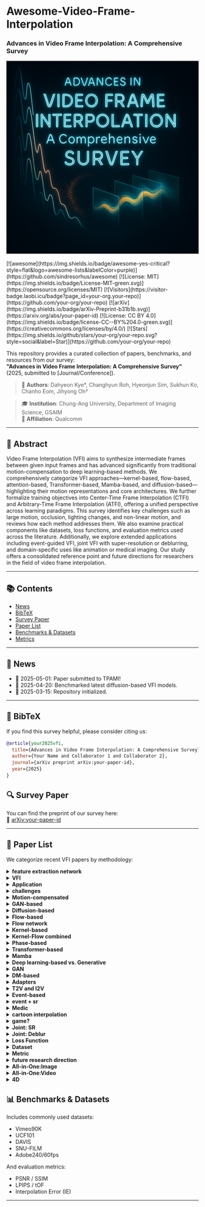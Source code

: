 # Awesome-Video-Frame-Interpolation
### Advances in Video Frame Interpolation: A Comprehensive Survey

<p align="center">
  <img src="https://github.com/CMLab-Korea/Awesome-Video-Frame-Interpolation/blob/main/media/image%20(19).png?raw=true" alt="image" style="width:1000px;">
</p>
[![awesome](https://img.shields.io/badge/awesome-yes-critical?style=flat&logo=awesome-lists&labelColor=purple)](https://github.com/sindresorhus/awesome)
[![License: MIT](https://img.shields.io/badge/License-MIT-green.svg)](https://opensource.org/licenses/MIT)
[![Visitors](https://visitor-badge.laobi.icu/badge?page_id=your-org.your-repo)](https://github.com/your-org/your-repo)
[![arXiv](https://img.shields.io/badge/arXiv-Preprint-b31b1b.svg)](https://arxiv.org/abs/your-paper-id)
[![License: CC BY 4.0](https://img.shields.io/badge/license-CC--BY%204.0-green.svg)](https://creativecommons.org/licenses/by/4.0/)
[![Stars](https://img.shields.io/github/stars/your-org/your-repo.svg?style=social&label=Star)](https://github.com/your-org/your-repo)


This repository provides a curated collection of papers, benchmarks, and resources from our survey:  
**"Advances in Video Frame Interpolation: A Comprehensive Survey"** (2025, submitted to [Journal/Conference]).

> 📝 **Authors**: Dahyeon Kye\*, Changhyun Roh, Hyeonjun Sim, Sukhun Ko, Chanho Eom, Jihyong Oh†

> 🎓 **Institution**: Chung-Ang University, Department of Imaging Science, GSAIM  
> 🏢 **Affiliation**: Qualcomm 

---

## 📘 Abstract

Video Frame Interpolation (VFI) aims to synthesize intermediate frames between given input frames and has advanced significantly from traditional motion-compensation to deep learning-based methods.
We comprehensively categorize VFI approaches—kernel-based, flow-based, attention-based, Transformer-based, Mamba-based, and diffusion-based—highlighting their motion representations and core architectures.
We further formalize training objectives into Center-Time Frame Interpolation (CTFI) and Arbitrary-Time Frame Interpolation (ATFI), offering a unified perspective across learning paradigms.
This survey identifies key challenges such as large motion, occlusion, lighting changes, and non-linear motion, and reviews how each method addresses them.
We also examine practical components like datasets, loss functions, and evaluation metrics used across the literature.
Additionally, we explore extended applications including event-guided VFI, joint VFI with super-resolution or deblurring, and domain-specific uses like animation or medical imaging.
Our study offers a consolidated reference point and future directions for researchers in the field of video frame interpolation.


---

## 📚 Contents

- [News](#news)
- [BibTeX](#bibtex)
- [Survey Paper](#survey-paper)
- [Paper List](#paper-list)
- [Benchmarks & Datasets](#benchmarks--datasets)
- [Metrics](#metrics)


---

## 📣 News

- 📌 2025-05-01: Paper submitted to TPAMI!
- 🧪 2025-04-20: Benchmarked latest diffusion-based VFI models.
- 🚀 2025-03-15: Repository initialized.

---

## 🔖 BibTeX

If you find this survey helpful, please consider citing us:

```bibtex
@article{your2025vfi,
  title={Advances in Video Frame Interpolation: A Comprehensive Survey},
  author={Your Name and Collaborator 1 and Collaborator 2},
  journal={arXiv preprint arXiv:your-paper-id},
  year={2025}
}
```

## 🔍 Survey Paper

You can find the preprint of our survey here:  
📄 [arXiv:your-paper-id](https://arxiv.org/abs/your-paper-id)

---

## 📄 Paper List

We categorize recent VFI papers by methodology:
<details>
<summary><strong>feature extraction network</strong></summary>

<table>
<thead>
<tr>
<th align="left">Title</th>
<th align="center">Publication</th>
<th align="center">Date</th>
</tr>
</thead>
<tbody>
<tr><td align="left"><a href="#">Title</a></td><td align="center">Publication</td><td align="center">Date</td></tr>
<tr><td align="left"><a href="#">Very deep convolutional networks for large-scale image recognition</a></td><td align="center">arXiv preprint arXiv:1409.1556</td><td align="center">2014</td></tr>
<tr><td align="left"><a href="#">U-net: Convolutional networks for biomedical image segmentation</a></td><td align="center">Medical image computing and computer-assisted intervention--MICCAI 2015: 18th international conference, Munich, Germany, October 5-9, 2015, proceedings, part III 18</td><td align="center">2015</td></tr>
<tr><td align="left"><a href="#">3D U-Net: learning dense volumetric segmentation from sparse annotation</a></td><td align="center">Medical Image Computing and Computer-Assisted Intervention--MICCAI 2016: 19th International Conference, Athens, Greece, October 17-21, 2016, Proceedings, Part II 19</td><td align="center">2016</td></tr>
</tbody>
</table>

</details>

<details>
<summary><strong>VFI</strong></summary>

<table>
<thead>
<tr>
<th align="left">Title</th>
<th align="center">Publication</th>
<th align="center">Date</th>
</tr>
</thead>
<tbody>
<tr><td align="left"><a href="#">Title</a></td><td align="center">Publication</td><td align="center">Date</td></tr>
<tr><td align="left"><a href="#">Efficient feature extraction for high-resolution video frame interpolation</a></td><td align="center">arXiv preprint arXiv:2211.14005</td><td align="center">2022</td></tr>
</tbody>
</table>

</details>

<details>
<summary><strong>Application</strong></summary>

<table>
<thead>
<tr>
<th align="left">Title</th>
<th align="center">Publication</th>
<th align="center">Date</th>
</tr>
</thead>
<tbody>
<tr><td align="left"><a href="#">Title</a></td><td align="center">Publication</td><td align="center">Date</td></tr>
<tr><td align="left"><a href="#">Prediction error as a quality metric for motion and stereo</a></td><td align="center">Proceedings of the Seventh IEEE International Conference on Computer Vision</td><td align="center">1999</td></tr>
<tr><td align="left"><a href="#">View synthesis by appearance flow</a></td><td align="center">Computer Vision--ECCV 2016: 14th European Conference, Amsterdam, The Netherlands, October 11--14, 2016, Proceedings, Part IV 14</td><td align="center">2016</td></tr>
<tr><td align="left"><a href="#">Deepstereo: Learning to predict new views from the world's imagery</a></td><td align="center">Proceedings of the IEEE conference on computer vision and pattern recognition</td><td align="center">2016</td></tr>
<tr><td align="left"><a href="#">Video compression through image interpolation</a></td><td align="center">Proceedings of the European conference on computer vision (ECCV)</td><td align="center">2018</td></tr>
<tr><td align="left"><a href="#">Super slomo: High quality estimation of multiple intermediate frames for video interpolation</a></td><td align="center">Proceedings of the IEEE conference on computer vision and pattern recognition</td><td align="center">2018</td></tr>
<tr><td align="left"><a href="#">Video enhancement with task-oriented flow</a></td><td align="center">International Journal of Computer Vision</td><td align="center">2019</td></tr>
<tr><td align="left"><a href="#">Depth-aware video frame interpolation</a></td><td align="center">Proceedings of the IEEE/CVF conference on computer vision and pattern recognition</td><td align="center">2019</td></tr>
<tr><td align="left"><a href="#">Zooming slow-mo: Fast and accurate one-stage space-time video super-resolution</a></td><td align="center">Proceedings of the IEEE/CVF conference on computer vision and pattern recognition</td><td align="center">2020</td></tr>
<tr><td align="left"><a href="#">Neural scene flow fields for space-time view synthesis of dynamic scenes</a></td><td align="center">Proceedings of the IEEE/CVF Conference on Computer Vision and Pattern Recognition</td><td align="center">2021</td></tr>
<tr><td align="left"><a href="#">Make-a-video: Text-to-video generation without text-video data</a></td><td align="center">arXiv preprint arXiv:2209.14792</td><td align="center">2022</td></tr>
<tr><td align="left"><a href="#">Neighbor correspondence matching for flow-based video frame synthesis</a></td><td align="center">Proceedings of the 30th ACM International Conference on Multimedia</td><td align="center">2022</td></tr>
<tr><td align="left"><a href="#">Compressed video restoration using a generative adversarial network for subjective quality enhancement</a></td><td align="center">IEIE Transactions on Smart Processing \& Computing</td><td align="center">2020</td></tr>
<tr><td align="left"><a href="#">Real-time video prediction with fast video interpolation model and prediction training</a></td><td align="center">2024 IEEE International Conference on Image Processing (ICIP)</td><td align="center">2024</td></tr>
<tr><td align="left"><a href="#">Tango: Co-speech gesture video reenactment with hierarchical audio motion embedding and diffusion interpolation</a></td><td align="center">arXiv preprint arXiv:2410.04221</td><td align="center">2024</td></tr>
<tr><td align="left"><a href="#">Video Motion Graphs</a></td><td align="center">arXiv preprint arXiv:2503.20218</td><td align="center">2025</td></tr>
<tr><td align="left"><a href="#">KeyFace: Expressive Audio-Driven Facial Animation for Long Sequences via KeyFrame Interpolation</a></td><td align="center">arXiv preprint arXiv:2503.01715</td><td align="center">2025</td></tr>
<tr><td align="left"><a href="#">Dynamic Framerate SlowFast Network for Improving Autonomous Driving Performance</a></td><td align="center">IEIE Transactions on Smart Processing \& Computing</td><td align="center">2023</td></tr>
<tr><td align="left"><a href="#">Scale-adaptive feature aggregation for efficient space-time video super-resolution</a></td><td align="center">Proceedings of the IEEE/CVF Winter Conference on Applications of Computer Vision</td><td align="center">2024</td></tr>
<tr><td align="left"><a href="#">Subjective and objective quality assessment of high frame rate videos</a></td><td align="center">IEEE Access</td><td align="center">2021</td></tr>
<tr><td align="left"><a href="#">Perceptual quality assessment for video frame interpolation</a></td><td align="center">2023 IEEE International Conference on Visual Communications and Image Processing (VCIP)</td><td align="center">2023</td></tr>
<tr><td align="left"><a href="#">BVI-VFI: a video quality database for video frame interpolation</a></td><td align="center">IEEE Transactions on Image Processing</td><td align="center">2023</td></tr>
<tr><td align="left"><a href="#">Comparing H. 265/HEVC and VP9: Impact of high frame rates on the perceptual quality of compressed videos</a></td><td align="center">arXiv preprint arXiv:2006.02671</td><td align="center">2020</td></tr>
<tr><td align="left"><a href="#">Subjective and objective quality assessment of high frame rate videos</a></td><td align="center">IEEE Access</td><td align="center">2021</td></tr>
<tr><td align="left"><a href="#">A perceptual quality metric for video frame interpolation</a></td><td align="center">European Conference on Computer Vision</td><td align="center">2022</td></tr>
</tbody>
</table>

</details>

<details>
<summary><strong>challenges</strong></summary>

<table>
<thead>
<tr>
<th align="left">Title</th>
<th align="center">Publication</th>
<th align="center">Date</th>
</tr>
</thead>
<tbody>
<tr><td align="left"><a href="#">Title</a></td><td align="center">Publication</td><td align="center">Date</td></tr>
<tr><td align="left"><a href="#">Determining optical flow</a></td><td align="center">Artificial intelligence</td><td align="center">1981</td></tr>
</tbody>
</table>

</details>

<details>
<summary><strong>Motion-compensated</strong></summary>

<table>
<thead>
<tr>
<th align="left">Title</th>
<th align="center">Publication</th>
<th align="center">Date</th>
</tr>
</thead>
<tbody>
<tr><td align="left"><a href="#">Title</a></td><td align="center">Publication</td><td align="center">Date</td></tr>
<tr><td align="left"><a href="#">Fractional frame rate up-conversion using weighted median filters</a></td><td align="center">IEEE Transactions on Consumer Electronics</td><td align="center">1989</td></tr>
<tr><td align="left"><a href="#">Motion compensation based on spatial transformations</a></td><td align="center">IEEE Transactions on circuits and systems for video technology</td><td align="center">1994</td></tr>
<tr><td align="left"><a href="#">A method for motion adaptive frame rate up-conversion</a></td><td align="center">IEEE Transactions on circuits and Systems for Video Technology</td><td align="center">1996</td></tr>
<tr><td align="left"><a href="#">Adaptive motion-compensated interpolation for frame rate up-conversion</a></td><td align="center">IEEE Transactions on Consumer Electronics</td><td align="center">2002</td></tr>
<tr><td align="left"><a href="#">Motion compensated frame interpolation by new block-based motion estimation algorithm</a></td><td align="center">IEEE Transactions on Consumer Electronics</td><td align="center">2004</td></tr>
<tr><td align="left"><a href="#">Motion-compensated frame interpolation using bilateral motion estimation and adaptive overlapped block motion compensation</a></td><td align="center">IEEE Transactions on Circuits and Systems for Video Technology</td><td align="center">2007</td></tr>
<tr><td align="left"><a href="#">Motion compensated frame rate up-conversion using extended bilateral motion estimation</a></td><td align="center">IEEE Transactions on Consumer Electronics</td><td align="center">2008</td></tr>
<tr><td align="left"><a href="#">A multistage motion vector processing method for motion-compensated frame interpolation</a></td><td align="center">IEEE transactions on image processing</td><td align="center">2008</td></tr>
<tr><td align="left"><a href="#">Motion-compensated frame rate up-conversion—Part I: Fast multi-frame motion estimation</a></td><td align="center">IEEE Transactions on Broadcasting</td><td align="center">2010</td></tr>
<tr><td align="left"><a href="#">Motion-compensated frame rate up-conversion—Part II: New algorithms for frame interpolation</a></td><td align="center">IEEE Transactions on Broadcasting</td><td align="center">2010</td></tr>
<tr><td align="left"><a href="#">Frame rate up conversion based on variational image fusion</a></td><td align="center">IEEE Transactions on Image Processing</td><td align="center">2013</td></tr>
</tbody>
</table>

</details>

<details>
<summary><strong>GAN-based</strong></summary>

<table>
<thead>
<tr>
<th align="left">Title</th>
<th align="center">Publication</th>
<th align="center">Date</th>
</tr>
</thead>
<tbody>
<tr><td align="left"><a href="#">Title</a></td><td align="center">Publication</td><td align="center">Date</td></tr>
<tr><td align="left"><a href="#">Frame interpolation with multi-scale deep loss functions and generative adversarial networks</a></td><td align="center">arXiv preprint arXiv:1711.06045</td><td align="center">2017</td></tr>
<tr><td align="left"><a href="#">Frame interpolation using generative adversarial networks</a></td><td align="center"></td><td align="center">2017</td></tr>
<tr><td align="left"><a href="#">Multi-scale attention generative adversarial networks for video frame interpolation</a></td><td align="center">IEEE Access</td><td align="center">2020</td></tr>
<tr><td align="left"><a href="#">Efficient video frame interpolation using generative adversarial networks</a></td><td align="center">Applied Sciences</td><td align="center">2020</td></tr>
<tr><td align="left"><a href="#">Frame-GAN: Increasing the frame rate of gait videos with generative adversarial networks</a></td><td align="center">Neurocomputing</td><td align="center">2020</td></tr>
<tr><td align="left"><a href="#">Video frame interpolation via down--up scale generative adversarial networks</a></td><td align="center">Computer Vision and Image Understanding</td><td align="center">2022</td></tr>
<tr><td align="left"><a href="#">Generating realistic videos from keyframes with concatenated GANs</a></td><td align="center">IEEE Transactions on Circuits and Systems for Video Technology</td><td align="center">2018</td></tr>
<tr><td align="left"><a href="#">St-mfnet: A spatio-temporal multi-flow network for frame interpolation</a></td><td align="center">Proceedings of the IEEE/CVF Conference on Computer Vision and Pattern Recognition</td><td align="center">2022</td></tr>
<tr><td align="left"><a href="#">Improved training of wasserstein gans</a></td><td align="center">Advances in neural information processing systems</td><td align="center">2017</td></tr>
<tr><td align="left"><a href="#">Began: Boundary equilibrium generative adversarial networks</a></td><td align="center">arXiv preprint arXiv:1703.10717</td><td align="center">2017</td></tr>
<tr><td align="left"><a href="#">Wasserstein generative adversarial networks</a></td><td align="center">International conference on machine learning</td><td align="center">2017</td></tr>
<tr><td align="left"><a href="#">Autoencoding beyond pixels using a learned similarity metric</a></td><td align="center">International conference on machine learning</td><td align="center">2016</td></tr>
<tr><td align="left"><a href="#">Generative adversarial networks for video-to-video domain adaptation</a></td><td align="center">Proceedings of the AAAI Conference on Artificial Intelligence</td><td align="center">2020</td></tr>
</tbody>
</table>

</details>

<details>
<summary><strong>Diffusion-based</strong></summary>

<table>
<thead>
<tr>
<th align="left">Title</th>
<th align="center">Publication</th>
<th align="center">Date</th>
</tr>
</thead>
<tbody>
<tr><td align="left"><a href="#">Title</a></td><td align="center">Publication</td><td align="center">Date</td></tr>
<tr><td align="left"><a href="#">Novel view synthesis with diffusion models</a></td><td align="center">arXiv preprint arXiv:2210.04628</td><td align="center">2022</td></tr>
<tr><td align="left"><a href="#">Mcvd-masked conditional video diffusion for prediction, generation, and interpolation</a></td><td align="center">Advances in neural information processing systems</td><td align="center">2022</td></tr>
<tr><td align="left"><a href="#">Ldmvfi: Video frame interpolation with latent diffusion models</a></td><td align="center">Proceedings of the AAAI Conference on Artificial Intelligence</td><td align="center">2024</td></tr>
<tr><td align="left"><a href="#">Video interpolation with diffusion models</a></td><td align="center">Proceedings of the IEEE/CVF Conference on Computer Vision and Pattern Recognition</td><td align="center">2024</td></tr>
<tr><td align="left"><a href="#">Motion-aware latent diffusion models for video frame interpolation</a></td><td align="center">Proceedings of the 32nd ACM International Conference on Multimedia</td><td align="center">2024</td></tr>
<tr><td align="left"><a href="#">Dreammover: Leveraging the prior of diffusion models for image interpolation with large motion</a></td><td align="center">European Conference on Computer Vision</td><td align="center">2024</td></tr>
<tr><td align="left"><a href="#">Generative inbetweening: Adapting image-to-video models for keyframe interpolation</a></td><td align="center">arXiv preprint arXiv:2408.15239</td><td align="center">2024</td></tr>
<tr><td align="left"><a href="#">Explorative inbetweening of time and space</a></td><td align="center">European Conference on Computer Vision</td><td align="center">2024</td></tr>
<tr><td align="left"><a href="#">Frame Interpolation with Consecutive Brownian Bridge Diffusion</a></td><td align="center">Proceedings of the 32nd ACM International Conference on Multimedia</td><td align="center">2024</td></tr>
<tr><td align="left"><a href="#">Generative Inbetweening through Frame-wise Conditions-Driven Video Generation</a></td><td align="center">arXiv preprint arXiv:2412.11755</td><td align="center">2024</td></tr>
<tr><td align="left"><a href="#">ViBiDSampler: Enhancing Video Interpolation Using Bidirectional Diffusion Sampler</a></td><td align="center">arXiv preprint arXiv:2410.05651</td><td align="center">2024</td></tr>
<tr><td align="left"><a href="#">Motion-Aware Generative Frame Interpolation</a></td><td align="center">arXiv preprint arXiv:2501.03699</td><td align="center">2025</td></tr>
<tr><td align="left"><a href="#">EDEN: Enhanced Diffusion for High-quality Large-motion Video Frame Interpolation</a></td><td align="center">arXiv preprint arXiv:2503.15831</td><td align="center">2025</td></tr>
<tr><td align="left"><a href="#">Hierarchical Flow Diffusion for Efficient Frame Interpolation</a></td><td align="center">arXiv preprint arXiv:2504.00380</td><td align="center">2025</td></tr>
</tbody>
</table>

</details>

<details>
<summary><strong>Flow-based</strong></summary>

<table>
<thead>
<tr>
<th align="left">Title</th>
<th align="center">Publication</th>
<th align="center">Date</th>
</tr>
</thead>
<tbody>
<tr><td align="left"><a href="#">Title</a></td><td align="center">Publication</td><td align="center">Date</td></tr>
<tr><td align="left"><a href="#">Digital image warping</a></td><td align="center"></td><td align="center">1990</td></tr>
<tr><td align="left"><a href="#">Spatial transformer networks</a></td><td align="center">Advances in neural information processing systems</td><td align="center">2015</td></tr>
<tr><td align="left"><a href="#">Video frame synthesis using deep voxel flow</a></td><td align="center">Proceedings of the IEEE international conference on computer vision</td><td align="center">2017</td></tr>
<tr><td align="left"><a href="#">Deep video frame interpolation using cyclic frame generation</a></td><td align="center">Proceedings of the AAAI Conference on Artificial Intelligence</td><td align="center">2019</td></tr>
<tr><td align="left"><a href="#">Zoom-in-to-check: Boosting video interpolation via instance-level discrimination</a></td><td align="center">Proceedings of the IEEE/CVF Conference on Computer Vision and Pattern Recognition</td><td align="center">2019</td></tr>
<tr><td align="left"><a href="#">Unsupervised video interpolation using cycle consistency</a></td><td align="center">Proceedings of the IEEE/CVF international conference on computer Vision</td><td align="center">2019</td></tr>
<tr><td align="left"><a href="#">Quadratic video interpolation</a></td><td align="center">Advances in Neural Information Processing Systems</td><td align="center">2019</td></tr>
<tr><td align="left"><a href="#">All at once: Temporally adaptive multi-frame interpolation with advanced motion modeling</a></td><td align="center">Computer Vision--ECCV 2020: 16th European Conference, Glasgow, UK, August 23--28, 2020, Proceedings, Part XXVII 16</td><td align="center">2020</td></tr>
<tr><td align="left"><a href="#">Softmax splatting for video frame interpolation</a></td><td align="center">Proceedings of the IEEE/CVF conference on computer vision and pattern recognition</td><td align="center">2020</td></tr>
<tr><td align="left"><a href="#">Enhanced quadratic video interpolation</a></td><td align="center">Computer Vision--ECCV 2020 Workshops: Glasgow, UK, August 23--28, 2020, Proceedings, Part IV 16</td><td align="center">2020</td></tr>
<tr><td align="left"><a href="#">A flexible recurrent residual pyramid network for video frame interpolation</a></td><td align="center">European conference on computer vision</td><td align="center">2020</td></tr>
<tr><td align="left"><a href="#">Xvfi: extreme video frame interpolation</a></td><td align="center">Proceedings of the IEEE/CVF international conference on computer vision</td><td align="center">2021</td></tr>
<tr><td align="left"><a href="#">Many-to-many splatting for efficient video frame interpolation</a></td><td align="center">Proceedings of the IEEE/CVF Conference on Computer Vision and Pattern Recognition</td><td align="center">2022</td></tr>
<tr><td align="left"><a href="#">Ifrnet: Intermediate feature refine network for efficient frame interpolation</a></td><td align="center">Proceedings of the IEEE/CVF Conference on Computer Vision and Pattern Recognition</td><td align="center">2022</td></tr>
<tr><td align="left"><a href="#">Asymmetric bilateral motion estimation for video frame interpolation</a></td><td align="center">Proceedings of the IEEE/CVF international conference on computer vision</td><td align="center">2021</td></tr>
<tr><td align="left"><a href="#">Real-time intermediate flow estimation for video frame interpolation</a></td><td align="center">European Conference on Computer Vision</td><td align="center">2022</td></tr>
<tr><td align="left"><a href="#">Learning cross-video neural representations for high-quality frame interpolation</a></td><td align="center">European Conference on Computer Vision</td><td align="center">2022</td></tr>
<tr><td align="left"><a href="#">Film: Frame interpolation for large motion</a></td><td align="center">European Conference on Computer Vision</td><td align="center">2022</td></tr>
<tr><td align="left"><a href="#">Splatting-based synthesis for video frame interpolation</a></td><td align="center">Proceedings of the IEEE/CVF winter conference on applications of computer vision</td><td align="center">2023</td></tr>
<tr><td align="left"><a href="#">Enhanced bi-directional motion estimation for video frame interpolation</a></td><td align="center">Proceedings of the IEEE/CVF Winter Conference on Applications of Computer Vision</td><td align="center">2023</td></tr>
<tr><td align="left"><a href="#">Biformer: Learning bilateral motion estimation via bilateral transformer for 4k video frame interpolation</a></td><td align="center">Proceedings of the IEEE/CVF Conference on Computer Vision and Pattern Recognition</td><td align="center">2023</td></tr>
<tr><td align="left"><a href="#">A unified pyramid recurrent network for video frame interpolation</a></td><td align="center">Proceedings of the IEEE/CVF Conference on Computer Vision and Pattern Recognition</td><td align="center">2023</td></tr>
<tr><td align="left"><a href="#">Amt: All-pairs multi-field transforms for efficient frame interpolation</a></td><td align="center">Proceedings of the IEEE/CVF Conference on Computer Vision and Pattern Recognition</td><td align="center">2023</td></tr>
<tr><td align="left"><a href="#">Extracting motion and appearance via inter-frame attention for efficient video frame interpolation</a></td><td align="center">Proceedings of the IEEE/CVF Conference on Computer Vision and Pattern Recognition</td><td align="center">2023</td></tr>
<tr><td align="left"><a href="#">IQ-VFI: implicit quadratic motion estimation for video frame interpolation</a></td><td align="center">Proceedings of the IEEE/CVF Conference on Computer Vision and Pattern Recognition</td><td align="center">2024</td></tr>
<tr><td align="left"><a href="#">Ocai: Improving optical flow estimation by occlusion and consistency aware interpolation</a></td><td align="center">Proceedings of the IEEE/CVF Conference on Computer Vision and Pattern Recognition</td><td align="center">2024</td></tr>
<tr><td align="left"><a href="#">Generalizable implicit motion modeling for video frame interpolation</a></td><td align="center">Advances in Neural Information Processing Systems</td><td align="center">2024</td></tr>
<tr><td align="left"><a href="#">Perception-oriented video frame interpolation via asymmetric blending</a></td><td align="center">Proceedings of the IEEE/CVF Conference on Computer Vision and Pattern Recognition</td><td align="center">2024</td></tr>
<tr><td align="left"><a href="#">Clearer frames, anytime: Resolving velocity ambiguity in video frame interpolation</a></td><td align="center">European Conference on Computer Vision</td><td align="center">2024</td></tr>
<tr><td align="left"><a href="#">BiM-VFI: directional Motion Field-Guided Frame Interpolation for Video with Non-uniform Motions</a></td><td align="center">arXiv preprint arXiv:2412.11365</td><td align="center">2024</td></tr>
<tr><td align="left"><a href="#">Unified Arbitrary-Time Video Frame Interpolation and Prediction</a></td><td align="center">ICASSP 2025-2025 IEEE International Conference on Acoustics, Speech and Signal Processing (ICASSP)</td><td align="center">2025</td></tr>
</tbody>
</table>

</details>

<details>
<summary><strong>Flow network</strong></summary>

<table>
<thead>
<tr>
<th align="left">Title</th>
<th align="center">Publication</th>
<th align="center">Date</th>
</tr>
</thead>
<tbody>
<tr><td align="left"><a href="#">Title</a></td><td align="center">Publication</td><td align="center">Date</td></tr>
<tr><td align="left"><a href="#">Symmetric stereo matching for occlusion handling</a></td><td align="center">2005 IEEE Computer Society Conference on Computer Vision and Pattern Recognition (CVPR'05)</td><td align="center">2005</td></tr>
<tr><td align="left"><a href="#">Learning to estimate hidden motions with global motion aggregation</a></td><td align="center">Proceedings of the IEEE/CVF international conference on computer vision</td><td align="center">2021</td></tr>
<tr><td align="left"><a href="#">DeepFlow: Large displacement optical flow with deep matching</a></td><td align="center">Proceedings of the IEEE international conference on computer vision</td><td align="center">2013</td></tr>
<tr><td align="left"><a href="#">Flownet: Learning optical flow with convolutional networks</a></td><td align="center">Proceedings of the IEEE international conference on computer vision</td><td align="center">2015</td></tr>
<tr><td align="left"><a href="#">Flownet 2.0: Evolution of optical flow estimation with deep networks</a></td><td align="center">Proceedings of the IEEE conference on computer vision and pattern recognition</td><td align="center">2017</td></tr>
<tr><td align="left"><a href="#">Optical flow estimation using a spatial pyramid network</a></td><td align="center">Proceedings of the IEEE conference on computer vision and pattern recognition</td><td align="center">2017</td></tr>
<tr><td align="left"><a href="#">Occlusion aware unsupervised learning of optical flow</a></td><td align="center">Proceedings of the IEEE conference on computer vision and pattern recognition</td><td align="center">2018</td></tr>
<tr><td align="left"><a href="#">Pwc-net: Cnns for optical flow using pyramid, warping, and cost volume</a></td><td align="center">Proceedings of the IEEE conference on computer vision and pattern recognition</td><td align="center">2018</td></tr>
<tr><td align="left"><a href="#">Liteflownet: A lightweight convolutional neural network for optical flow estimation</a></td><td align="center">Proceedings of the IEEE conference on computer vision and pattern recognition</td><td align="center">2018</td></tr>
<tr><td align="left"><a href="#">Refined TV-L 1 optical flow estimation using joint filtering</a></td><td align="center">IEEE Transactions on Multimedia</td><td align="center">2019</td></tr>
<tr><td align="left"><a href="#">Raft: Recurrent all-pairs field transforms for optical flow</a></td><td align="center">Computer Vision--ECCV 2020: 16th European Conference, Glasgow, UK, August 23--28, 2020, Proceedings, Part II 16</td><td align="center">2020</td></tr>
<tr><td align="left"><a href="#">Flowformer: A transformer architecture for optical flow</a></td><td align="center">European conference on computer vision</td><td align="center">2022</td></tr>
<tr><td align="left"><a href="#">Gmflow: Learning optical flow via global matching</a></td><td align="center">Proceedings of the IEEE/CVF conference on computer vision and pattern recognition</td><td align="center">2022</td></tr>
</tbody>
</table>

</details>

<details>
<summary><strong>Kernel-based</strong></summary>

<table>
<thead>
<tr>
<th align="left">Title</th>
<th align="center">Publication</th>
<th align="center">Date</th>
</tr>
</thead>
<tbody>
<tr><td align="left"><a href="#">Title</a></td><td align="center">Publication</td><td align="center">Date</td></tr>
<tr><td align="left"><a href="#">ImageNet classification with deep convolutional neural networks</a></td><td align="center">Communications of the ACM</td><td align="center">2017</td></tr>
<tr><td align="left"><a href="#">Deformable convolutional networks</a></td><td align="center">Proceedings of the IEEE international conference on computer vision</td><td align="center">2017</td></tr>
<tr><td align="left"><a href="#">Deformable convnets v2: More deformable, better results</a></td><td align="center">Proceedings of the IEEE/CVF conference on computer vision and pattern recognition</td><td align="center">2019</td></tr>
<tr><td align="left"><a href="#">Learning image matching by simply watching video</a></td><td align="center">Computer Vision--ECCV 2016: 14th European Conference, Amsterdam, The Netherlands, October 11-14, 2016, Proceedings, Part VI 14</td><td align="center">2016</td></tr>
<tr><td align="left"><a href="#">Video frame interpolation via adaptive convolution</a></td><td align="center">Proceedings of the IEEE conference on computer vision and pattern recognition</td><td align="center">2017</td></tr>
<tr><td align="left"><a href="#">Video frame interpolation via adaptive separable convolution</a></td><td align="center">Proceedings of the IEEE international conference on computer vision</td><td align="center">2017</td></tr>
<tr><td align="left"><a href="#">Im-net for high resolution video frame interpolation</a></td><td align="center">Proceedings of the IEEE/CVF conference on computer vision and pattern Recognition</td><td align="center">2019</td></tr>
<tr><td align="left"><a href="#">Video frame interpolation via generalized deformable convolution</a></td><td align="center">IEEE transactions on multimedia</td><td align="center">2021</td></tr>
<tr><td align="left"><a href="#">Channel attention is all you need for video frame interpolation</a></td><td align="center">Proceedings of the AAAI conference on artificial intelligence</td><td align="center">2020</td></tr>
<tr><td align="left"><a href="#">Video frame interpolation via deformable separable convolution</a></td><td align="center">Proceedings of the AAAI Conference on Artificial Intelligence</td><td align="center">2020</td></tr>
<tr><td align="left"><a href="#">Video frame interpolation via generalized deformable convolution</a></td><td align="center">IEEE transactions on multimedia</td><td align="center">2021</td></tr>
<tr><td align="left"><a href="#">Multiple video frame interpolation via enhanced deformable separable convolution</a></td><td align="center">IEEE Transactions on Pattern Analysis and Machine Intelligence</td><td align="center">2021</td></tr>
<tr><td align="left"><a href="#">Cdfi: Compression-driven network design for frame interpolation</a></td><td align="center">Proceedings of the IEEE/CVF conference on computer vision and pattern recognition</td><td align="center">2021</td></tr>
<tr><td align="left"><a href="#">PDWN: Pyramid deformable warping network for video interpolation</a></td><td align="center">IEEE Open Journal of Signal Processing</td><td align="center">2021</td></tr>
<tr><td align="left"><a href="#">Enhancing deformable convolution based video frame interpolation with coarse-to-fine 3D CNN</a></td><td align="center">2022 IEEE International Conference on Image Processing (ICIP)</td><td align="center">2022</td></tr>
<tr><td align="left"><a href="#">Video frame interpolation via local lightweight bidirectional encoding with channel attention cascade</a></td><td align="center">ICASSP 2022-2022 IEEE International Conference on Acoustics, Speech and Signal Processing (ICASSP)</td><td align="center">2022</td></tr>
<tr><td align="left"><a href="#">Flavr: Flow-agnostic video representations for fast frame interpolation</a></td><td align="center">Proceedings of the IEEE/CVF winter conference on applications of computer vision</td><td align="center">2023</td></tr>
<tr><td align="left"><a href="#">Exploring motion ambiguity and alignment for high-quality video frame interpolation</a></td><td align="center">Proceedings of the IEEE/CVF Conference on Computer Vision and Pattern Recognition</td><td align="center">2023</td></tr>
</tbody>
</table>

</details>

<details>
<summary><strong>Kernel-Flow combined</strong></summary>

<table>
<thead>
<tr>
<th align="left">Title</th>
<th align="center">Publication</th>
<th align="center">Date</th>
</tr>
</thead>
<tbody>
<tr><td align="left"><a href="#">Title</a></td><td align="center">Publication</td><td align="center">Date</td></tr>
<tr><td align="left"><a href="#">Context-aware synthesis for video frame interpolation</a></td><td align="center">Proceedings of the IEEE conference on computer vision and pattern recognition</td><td align="center">2018</td></tr>
<tr><td align="left"><a href="#">Memc-net: Motion estimation and motion compensation driven neural network for video interpolation and enhancement</a></td><td align="center">IEEE transactions on pattern analysis and machine intelligence</td><td align="center">2019</td></tr>
<tr><td align="left"><a href="#">Bmbc: Bilateral motion estimation with bilateral cost volume for video interpolation</a></td><td align="center">Computer Vision--ECCV 2020: 16th European Conference, Glasgow, UK, August 23--28, 2020, Proceedings, Part XIV 16</td><td align="center">2020</td></tr>
<tr><td align="left"><a href="#">Adacof: Adaptive collaboration of flows for video frame interpolation</a></td><td align="center">Proceedings of the IEEE/CVF conference on computer vision and pattern recognition</td><td align="center">2020</td></tr>
<tr><td align="left"><a href="#">Featureflow: Robust video interpolation via structure-to-texture generation</a></td><td align="center">Proceedings of the IEEE/CVF Conference on Computer Vision and Pattern Recognition</td><td align="center">2020</td></tr>
<tr><td align="left"><a href="#">Revisiting adaptive convolutions for video frame interpolation</a></td><td align="center">Proceedings of the IEEE/CVF winter conference on applications of computer vision</td><td align="center">2021</td></tr>
<tr><td align="left"><a href="#">LADDER: An Efficient Framework for Video Frame Interpolation</a></td><td align="center">arXiv preprint arXiv:2404.11108</td><td align="center">2024</td></tr>
</tbody>
</table>

</details>

<details>
<summary><strong>Phase-based</strong></summary>

<table>
<thead>
<tr>
<th align="left">Title</th>
<th align="center">Publication</th>
<th align="center">Date</th>
</tr>
</thead>
<tbody>
<tr><td align="left"><a href="#">Title</a></td><td align="center">Publication</td><td align="center">Date</td></tr>
<tr><td align="left"><a href="#">Shiftable multiscale transforms</a></td><td align="center">IEEE transactions on Information Theory</td><td align="center">1992</td></tr>
<tr><td align="left"><a href="#">The steerable pyramid: A flexible architecture for multi-scale derivative computation</a></td><td align="center">Proceedings., international conference on image processing</td><td align="center">1995</td></tr>
<tr><td align="left"><a href="#">A parametric texture model based on joint statistics of complex wavelet coefficients</a></td><td align="center">International journal of computer vision</td><td align="center">2000</td></tr>
<tr><td align="left"><a href="#">Phase-based frame interpolation for video</a></td><td align="center">Proceedings of the IEEE conference on computer vision and pattern recognition</td><td align="center">2015</td></tr>
<tr><td align="left"><a href="#">Phasenet for video frame interpolation</a></td><td align="center">Proceedings of the IEEE Conference on Computer Vision and Pattern Recognition</td><td align="center">2018</td></tr>
<tr><td align="left"><a href="#">Phase-based video motion processing</a></td><td align="center">ACM Transactions on Graphics (ToG)</td><td align="center">2013</td></tr>
<tr><td align="left"><a href="#">Joint view expansion and filtering for automultiscopic 3D displays</a></td><td align="center">ACM Transactions on Graphics (TOG)</td><td align="center">2013</td></tr>
</tbody>
</table>

</details>

<details>
<summary><strong>Transformer-based</strong></summary>

<table>
<thead>
<tr>
<th align="left">Title</th>
<th align="center">Publication</th>
<th align="center">Date</th>
</tr>
</thead>
<tbody>
<tr><td align="left"><a href="#">Title</a></td><td align="center">Publication</td><td align="center">Date</td></tr>
<tr><td align="left"><a href="#">Learning phrase representations using RNN encoder-decoder for statistical machine translation</a></td><td align="center">arXiv preprint arXiv:1406.1078</td><td align="center">2014</td></tr>
<tr><td align="left"><a href="#">Attention is all you need</a></td><td align="center">Advances in neural information processing systems</td><td align="center">2017</td></tr>
<tr><td align="left"><a href="#">Swin transformer: Hierarchical vision transformer using shifted windows</a></td><td align="center">Proceedings of the IEEE/CVF international conference on computer vision</td><td align="center">2021</td></tr>
<tr><td align="left"><a href="#">Video frame interpolation with transformer</a></td><td align="center">Proceedings of the IEEE/CVF Conference on Computer Vision and Pattern Recognition</td><td align="center">2022</td></tr>
<tr><td align="left"><a href="#">Video frame interpolation transformer</a></td><td align="center">Proceedings of the IEEE/CVF Conference on Computer Vision and Pattern Recognition</td><td align="center">2022</td></tr>
<tr><td align="left"><a href="#">L2BEC2: Local lightweight bidirectional encoding and channel attention cascade for video frame interpolation</a></td><td align="center">ACM Transactions on Multimedia Computing, Communications and Applications</td><td align="center">2023</td></tr>
<tr><td align="left"><a href="#">TTVFI: Learning trajectory-aware transformer for video frame interpolation</a></td><td align="center">IEEE Transactions on Image Processing</td><td align="center">2023</td></tr>
<tr><td align="left"><a href="#">Sparse global matching for video frame interpolation with large motion</a></td><td align="center">Proceedings of the IEEE/CVF Conference on Computer Vision and Pattern Recognition</td><td align="center">2024</td></tr>
<tr><td align="left"><a href="#">Restormer: Efficient transformer for high-resolution image restoration</a></td><td align="center">Proceedings of the IEEE/CVF conference on computer vision and pattern recognition</td><td align="center">2022</td></tr>
</tbody>
</table>

</details>

<details>
<summary><strong>Mamba</strong></summary>

<table>
<thead>
<tr>
<th align="left">Title</th>
<th align="center">Publication</th>
<th align="center">Date</th>
</tr>
</thead>
<tbody>
<tr><td align="left"><a href="#">Title</a></td><td align="center">Publication</td><td align="center">Date</td></tr>
<tr><td align="left"><a href="#">Unitary evolution recurrent neural networks</a></td><td align="center">International conference on machine learning</td><td align="center">2016</td></tr>
<tr><td align="left"><a href="#">Efficiently modeling long sequences with structured state spaces</a></td><td align="center">arXiv preprint arXiv:2111.00396</td><td align="center">2021</td></tr>
<tr><td align="left"><a href="#">Mamba: Linear-time sequence modeling with selective state spaces</a></td><td align="center">arXiv preprint arXiv:2312.00752</td><td align="center">2023</td></tr>
<tr><td align="left"><a href="#">Vfimamba: Video frame interpolation with state space models</a></td><td align="center">Advances in Neural Information Processing Systems</td><td align="center">2024</td></tr>
<tr><td align="left"><a href="#">Mambair: A simple baseline for image restoration with state-space model</a></td><td align="center">European conference on computer vision</td><td align="center">2024</td></tr>
<tr><td align="left"><a href="#">MambaIRv2: Attentive State Space Restoration</a></td><td align="center">arXiv preprint arXiv:2411.15269</td><td align="center">2024</td></tr>
<tr><td align="left"><a href="#">IRSRMamba: Infrared Image Super-Resolution via Mamba-based Wavelet Transform Feature Modulation Model</a></td><td align="center">arXiv preprint arXiv:2405.09873</td><td align="center">2024</td></tr>
<tr><td align="left"><a href="#">Learning enriched features via selective state spaces model for efficient image deblurring</a></td><td align="center">Proceedings of the 32nd ACM International Conference on Multimedia</td><td align="center">2024</td></tr>
<tr><td align="left"><a href="#">Efficient visual state space model for image deblurring</a></td><td align="center">arXiv preprint arXiv:2405.14343</td><td align="center">2024</td></tr>
<tr><td align="left"><a href="#">MaIR: A Locality-and Continuity-Preserving Mamba for Image Restoration</a></td><td align="center">arXiv preprint arXiv:2412.20066</td><td align="center">2024</td></tr>
<tr><td align="left"><a href="#">QMambaBSR: Burst Image Super-Resolution with Query State Space Model</a></td><td align="center">arXiv preprint arXiv:2408.08665</td><td align="center">2024</td></tr>
<tr><td align="left"><a href="#">MambaFlow: A Mamba-Centric Architecture for End-to-End Optical Flow Estimation</a></td><td align="center">arXiv preprint arXiv:2503.07046</td><td align="center">2025</td></tr>
<tr><td align="left"><a href="#">First-order State Space Model for Lightweight Image Super-resolution</a></td><td align="center">ICASSP 2025-2025 IEEE International Conference on Acoustics, Speech and Signal Processing (ICASSP)</td><td align="center">2025</td></tr>
</tbody>
</table>

</details>

<details>
<summary><strong>Deep learning-based vs. Generative</strong></summary>

<table>
<thead>
<tr>
<th align="left">Title</th>
<th align="center">Publication</th>
<th align="center">Date</th>
</tr>
</thead>
<tbody>
<tr><td align="left"><a href="#">Title</a></td><td align="center">Publication</td><td align="center">Date</td></tr>
<tr><td align="left"><a href="#">Very deep convolutional neural network based image classification using small training sample size</a></td><td align="center">2015 3rd IAPR Asian conference on pattern recognition (ACPR)</td><td align="center">2015</td></tr>
<tr><td align="left"><a href="#">Visual quality assessment for interpolated slow-motion videos based on a novel database</a></td><td align="center">2020 Twelfth International Conference on Quality of Multimedia Experience (QoMEX)</td><td align="center">2020</td></tr>
<tr><td align="left"><a href="#">A subjective quality study for video frame interpolation</a></td><td align="center">2022 IEEE International Conference on Image Processing (ICIP)</td><td align="center">2022</td></tr>
<tr><td align="left"><a href="#">Cascaded diffusion models for high fidelity image generation</a></td><td align="center">Journal of Machine Learning Research</td><td align="center">2022</td></tr>
</tbody>
</table>

</details>

<details>
<summary><strong>GAN</strong></summary>

<table>
<thead>
<tr>
<th align="left">Title</th>
<th align="center">Publication</th>
<th align="center">Date</th>
</tr>
</thead>
<tbody>
<tr><td align="left"><a href="#">Title</a></td><td align="center">Publication</td><td align="center">Date</td></tr>
<tr><td align="left"><a href="#">Generative adversarial networks</a></td><td align="center">Communications of the ACM</td><td align="center">2020</td></tr>
<tr><td align="left"><a href="#">Auto-encoding variational bayes</a></td><td align="center"></td><td align="center">2013</td></tr>
<tr><td align="left"><a href="#">Diffusion models beat gans on image synthesis</a></td><td align="center">Advances in neural information processing systems</td><td align="center">2021</td></tr>
</tbody>
</table>

</details>

<details>
<summary><strong>DM-based</strong></summary>

<table>
<thead>
<tr>
<th align="left">Title</th>
<th align="center">Publication</th>
<th align="center">Date</th>
</tr>
</thead>
<tbody>
<tr><td align="left"><a href="#">Title</a></td><td align="center">Publication</td><td align="center">Date</td></tr>
<tr><td align="left"><a href="#">Denoising diffusion probabilistic models</a></td><td align="center">Advances in neural information processing systems</td><td align="center">2020</td></tr>
<tr><td align="left"><a href="#">Denoising diffusion implicit models</a></td><td align="center">arXiv preprint arXiv:2010.02502</td><td align="center">2020</td></tr>
<tr><td align="left"><a href="#">High-resolution image synthesis with latent diffusion models</a></td><td align="center">Proceedings of the IEEE/CVF conference on computer vision and pattern recognition</td><td align="center">2022</td></tr>
<tr><td align="left"><a href="#">Video diffusion models</a></td><td align="center">Advances in Neural Information Processing Systems</td><td align="center">2022</td></tr>
<tr><td align="left"><a href="#">Align your latents: High-resolution video synthesis with latent diffusion models</a></td><td align="center">Proceedings of the IEEE/CVF conference on computer vision and pattern recognition</td><td align="center">2023</td></tr>
<tr><td align="left"><a href="#">Stable video diffusion: Scaling latent video diffusion models to large datasets</a></td><td align="center">arXiv preprint arXiv:2311.15127</td><td align="center">2023</td></tr>
<tr><td align="left"><a href="#">Consistency models</a></td><td align="center"></td><td align="center">2023</td></tr>
<tr><td align="left"><a href="#">Elucidating the design space of diffusion-based generative models</a></td><td align="center">Advances in neural information processing systems</td><td align="center">2022</td></tr>
<tr><td align="left"><a href="#">Progressive distillation for fast sampling of diffusion models</a></td><td align="center">arXiv preprint arXiv:2202.00512</td><td align="center">2022</td></tr>
<tr><td align="left"><a href="#">Latent consistency models: Synthesizing high-resolution images with few-step inference</a></td><td align="center">arXiv preprint arXiv:2310.04378</td><td align="center">2023</td></tr>
<tr><td align="left"><a href="#">One-step diffusion with distribution matching distillation</a></td><td align="center">Proceedings of the IEEE/CVF conference on computer vision and pattern recognition</td><td align="center">2024</td></tr>
</tbody>
</table>

</details>

<details>
<summary><strong>Adapters</strong></summary>

<table>
<thead>
<tr>
<th align="left">Title</th>
<th align="center">Publication</th>
<th align="center">Date</th>
</tr>
</thead>
<tbody>
<tr><td align="left"><a href="#">Title</a></td><td align="center">Publication</td><td align="center">Date</td></tr>
<tr><td align="left"><a href="#">Adding conditional control to text-to-image diffusion models</a></td><td align="center">Proceedings of the IEEE/CVF international conference on computer vision</td><td align="center">2023</td></tr>
<tr><td align="left"><a href="#">Controlnext: Powerful and efficient control for image and video generation</a></td><td align="center">arXiv preprint arXiv:2408.06070</td><td align="center">2024</td></tr>
</tbody>
</table>

</details>

<details>
<summary><strong>T2V and I2V</strong></summary>

<table>
<thead>
<tr>
<th align="left">Title</th>
<th align="center">Publication</th>
<th align="center">Date</th>
</tr>
</thead>
<tbody>
<tr><td align="left"><a href="#">Title</a></td><td align="center">Publication</td><td align="center">Date</td></tr>
<tr><td align="left"><a href="#">Tune-a-video: One-shot tuning of image diffusion models for text-to-video generation</a></td><td align="center">Proceedings of the IEEE/CVF International Conference on Computer Vision</td><td align="center">2023</td></tr>
<tr><td align="left"><a href="#">Cogvideox: Text-to-video diffusion models with an expert transformer</a></td><td align="center">arXiv preprint arXiv:2408.06072</td><td align="center">2024</td></tr>
<tr><td align="left"><a href="#">Identity-Preserving Text-to-Video Generation by Frequency Decomposition</a></td><td align="center">arXiv preprint arXiv:2411.17440</td><td align="center">2024</td></tr>
<tr><td align="left"><a href="#">Lumiere: A space-time diffusion model for video generation</a></td><td align="center">SIGGRAPH Asia 2024 Conference Papers</td><td align="center">2024</td></tr>
<tr><td align="left"><a href="#">I2vgen-xl: High-quality image-to-video synthesis via cascaded diffusion models</a></td><td align="center">arXiv preprint arXiv:2311.04145</td><td align="center">2023</td></tr>
<tr><td align="left"><a href="#">Consisti2v: Enhancing visual consistency for image-to-video generation</a></td><td align="center">arXiv preprint arXiv:2402.04324</td><td align="center">2024</td></tr>
<tr><td align="left"><a href="#">Animate anyone: Consistent and controllable image-to-video synthesis for character animation</a></td><td align="center">Proceedings of the IEEE/CVF Conference on Computer Vision and Pattern Recognition</td><td align="center">2024</td></tr>
</tbody>
</table>

</details>

<details>
<summary><strong>Event-based</strong></summary>

<table>
<thead>
<tr>
<th align="left">Title</th>
<th align="center">Publication</th>
<th align="center">Date</th>
</tr>
</thead>
<tbody>
<tr><td align="left"><a href="#">Title</a></td><td align="center">Publication</td><td align="center">Date</td></tr>
<tr><td align="left"><a href="#">A 128 $\times$ 128 120 dB 15 $\mu$ s latency asynchronous temporal contrast vision sensor</a></td><td align="center">IEEE journal of solid-state circuits</td><td align="center">2008</td></tr>
<tr><td align="left"><a href="#">Towards a framework for end-to-end control of a simulated vehicle with spiking neural networks</a></td><td align="center">2016 IEEE International Conference on Simulation, Modeling, and Programming for Autonomous Robots (SIMPAR)</td><td align="center">2016</td></tr>
<tr><td align="left"><a href="#">PIX2NVS: Parameterized conversion of pixel-domain video frames to neuromorphic vision streams</a></td><td align="center">2017 IEEE International Conference on Image Processing (ICIP)</td><td align="center">2017</td></tr>
<tr><td align="left"><a href="#">Esim: an open event camera simulator</a></td><td align="center">Conference on robot learning</td><td align="center">2018</td></tr>
<tr><td align="left"><a href="#">Event-driven video frame synthesis</a></td><td align="center">Proceedings of the IEEE/CVF International Conference on Computer Vision Workshops</td><td align="center">2019</td></tr>
<tr><td align="left"><a href="#">Learning event-driven video deblurring and interpolation</a></td><td align="center">Computer Vision--ECCV 2020: 16th European Conference, Glasgow, UK, August 23--28, 2020, Proceedings, Part VIII 16</td><td align="center">2020</td></tr>
<tr><td align="left"><a href="#">Time lens: Event-based video frame interpolation</a></td><td align="center">Proceedings of the IEEE/CVF conference on computer vision and pattern recognition</td><td align="center">2021</td></tr>
<tr><td align="left"><a href="#">Eventgan: Leveraging large scale image datasets for event cameras</a></td><td align="center">2021 IEEE international conference on computational photography (ICCP)</td><td align="center">2021</td></tr>
<tr><td align="left"><a href="#">Training weakly supervised video frame interpolation with events</a></td><td align="center">Proceedings of the IEEE/CVF international conference on computer vision</td><td align="center">2021</td></tr>
<tr><td align="left"><a href="#">Unifying motion deblurring and frame interpolation with events</a></td><td align="center">Proceedings of the IEEE/CVF Conference on Computer Vision and Pattern Recognition</td><td align="center">2022</td></tr>
<tr><td align="left"><a href="#">Time lens++: Event-based frame interpolation with parametric non-linear flow and multi-scale fusion</a></td><td align="center">Proceedings of the IEEE/CVF Conference on Computer Vision and Pattern Recognition</td><td align="center">2022</td></tr>
<tr><td align="left"><a href="#">Timereplayer: Unlocking the potential of event cameras for video interpolation</a></td><td align="center">Proceedings of the IEEE/CVF Conference on Computer Vision and Pattern Recognition</td><td align="center">2022</td></tr>
<tr><td align="left"><a href="#">Video interpolation by event-driven anisotropic adjustment of optical flow</a></td><td align="center">European Conference on Computer Vision</td><td align="center">2022</td></tr>
<tr><td align="left"><a href="#">A 2.97 $\mu$m-pitch event-based vision sensor with shared pixel front-end circuitry and low-noise intensity readout mode</a></td><td align="center">2023 IEEE International Solid-State Circuits Conference (ISSCC)</td><td align="center">2023</td></tr>
<tr><td align="left"><a href="#">Event-based video frame interpolation with cross-modal asymmetric bidirectional motion fields</a></td><td align="center">Proceedings of the IEEE/CVF Conference on Computer Vision and Pattern Recognition</td><td align="center">2023</td></tr>
<tr><td align="left"><a href="#">Event-guided frame interpolation and dynamic range expansion of single rolling shutter image</a></td><td align="center">Proceedings of the 31st ACM International Conference on Multimedia</td><td align="center">2023</td></tr>
<tr><td align="left"><a href="#">V2ce: Video to continuous events simulator</a></td><td align="center">2024 IEEE International Conference on Robotics and Automation (ICRA)</td><td align="center">2024</td></tr>
<tr><td align="left"><a href="#">Video frame interpolation via direct synthesis with the event-based reference</a></td><td align="center">Proceedings of the IEEE/CVF Conference on Computer Vision and Pattern Recognition</td><td align="center">2024</td></tr>
<tr><td align="left"><a href="#">TimeLens-XL: Real-Time Event-Based Video Frame Interpolation with Large Motion</a></td><td align="center">European Conference on Computer Vision</td><td align="center">2024</td></tr>
<tr><td align="left"><a href="#">Repurposing pre-trained video diffusion models for event-based video interpolation</a></td><td align="center">arXiv preprint arXiv:2412.07761</td><td align="center">2024</td></tr>
<tr><td align="left"><a href="#">EGVD: Event-Guided Video Diffusion Model for Physically Realistic Large-Motion Frame Interpolation</a></td><td align="center">arXiv preprint arXiv:2503.20268</td><td align="center">2025</td></tr>
<tr><td align="left"><a href="#">Coupled Video Frame Interpolation and Encoding with Hybrid Event Cameras for Low-Power High-Framerate Video</a></td><td align="center">arXiv preprint arXiv:2503.22491</td><td align="center">2025</td></tr>
</tbody>
</table>

</details>

<details>
<summary><strong>event + sr</strong></summary>

<table>
<thead>
<tr>
<th align="left">Title</th>
<th align="center">Publication</th>
<th align="center">Date</th>
</tr>
</thead>
<tbody>
<tr><td align="left"><a href="#">Title</a></td><td align="center">Publication</td><td align="center">Date</td></tr>
<tr><td align="left"><a href="#">Turning frequency to resolution: Video super-resolution via event cameras</a></td><td align="center">Proceedings of the IEEE/CVF Conference on Computer Vision and Pattern Recognition</td><td align="center">2021</td></tr>
<tr><td align="left"><a href="#">Learning spatial-temporal implicit neural representations for event-guided video super-resolution</a></td><td align="center">Proceedings of the IEEE/CVF Conference on Computer Vision and Pattern Recognition</td><td align="center">2023</td></tr>
<tr><td align="left"><a href="#">EvTexture: event-driven texture enhancement for video super-resolution</a></td><td align="center">Forty-first International Conference on Machine Learning</td><td align="center">2024</td></tr>
</tbody>
</table>

</details>

<details>
<summary><strong>Medic</strong></summary>

<table>
<thead>
<tr>
<th align="left">Title</th>
<th align="center">Publication</th>
<th align="center">Date</th>
</tr>
</thead>
<tbody>
<tr><td align="left"><a href="#">Title</a></td><td align="center">Publication</td><td align="center">Date</td></tr>
<tr><td align="left"><a href="#">A spatiotemporal volumetric interpolation network for 4d dynamic medical image</a></td><td align="center">Proceedings of the IEEE/CVF Conference on Computer Vision and Pattern Recognition</td><td align="center">2020</td></tr>
<tr><td align="left"><a href="#">Data-efficient unsupervised interpolation without any intermediate frame for 4d medical images</a></td><td align="center">Proceedings of the IEEE/CVF Conference on Computer Vision and Pattern Recognition</td><td align="center">2024</td></tr>
<tr><td align="left"><a href="#">CPT-Interp: Continuous sPatial and Temporal Motion Modeling for 4D Medical Image Interpolation</a></td><td align="center">arXiv preprint arXiv:2405.15385</td><td align="center">2024</td></tr>
</tbody>
</table>

</details>

<details>
<summary><strong>cartoon interpolation</strong></summary>

<table>
<thead>
<tr>
<th align="left">Title</th>
<th align="center">Publication</th>
<th align="center">Date</th>
</tr>
</thead>
<tbody>
<tr><td align="left"><a href="#">Title</a></td><td align="center">Publication</td><td align="center">Date</td></tr>
<tr><td align="left"><a href="#">Deep animation video interpolation in the wild</a></td><td align="center">Proceedings of the IEEE/CVF conference on computer vision and pattern recognition</td><td align="center">2021</td></tr>
<tr><td align="left"><a href="#">Improving the perceptual quality of 2d animation interpolation</a></td><td align="center">European Conference on Computer Vision</td><td align="center">2022</td></tr>
<tr><td align="left"><a href="#">Deep sketch-guided cartoon video inbetweening</a></td><td align="center">IEEE Transactions on Visualization and Computer Graphics</td><td align="center">2021</td></tr>
<tr><td align="left"><a href="#">Dynamicrafter: Animating open-domain images with video diffusion priors</a></td><td align="center">European Conference on Computer Vision</td><td align="center">2024</td></tr>
<tr><td align="left"><a href="#">Tooncrafter: Generative cartoon interpolation</a></td><td align="center">ACM Transactions on Graphics (TOG)</td><td align="center">2024</td></tr>
<tr><td align="left"><a href="#">Framer: Interactive frame interpolation</a></td><td align="center">arXiv preprint arXiv:2410.18978</td><td align="center">2024</td></tr>
<tr><td align="left"><a href="#">Anidoc: Animation creation made easier</a></td><td align="center">arXiv preprint arXiv:2412.14173</td><td align="center">2024</td></tr>
<tr><td align="left"><a href="#">LayerAnimate: Layer-specific control for animation</a></td><td align="center">arXiv preprint arXiv:2501.08295</td><td align="center">2025</td></tr>
<tr><td align="left"><a href="#">Learning inclusion matching for animation paint bucket colorization</a></td><td align="center">Proceedings of the IEEE/CVF Conference on Computer Vision and Pattern Recognition</td><td align="center">2024</td></tr>
<tr><td align="left"><a href="#">PhysAnimator: Physics-Guided Generative Cartoon Animation</a></td><td align="center">arXiv preprint arXiv:2501.16550</td><td align="center">2025</td></tr>
<tr><td align="left"><a href="#">Time-adaptive Video Frame Interpolation based on Residual Diffusion</a></td><td align="center">arXiv preprint arXiv:2504.05402</td><td align="center">2025</td></tr>
<tr><td align="left"><a href="#">High-Resolution Frame Interpolation with Patch-based Cascaded Diffusion</a></td><td align="center">Proceedings of the AAAI Conference on Artificial Intelligence</td><td align="center">2025</td></tr>
</tbody>
</table>

</details>

<details>
<summary><strong>game?</strong></summary>

<table>
<thead>
<tr>
<th align="left">Title</th>
<th align="center">Publication</th>
<th align="center">Date</th>
</tr>
</thead>
<tbody>
<tr><td align="left"><a href="#">Title</a></td><td align="center">Publication</td><td align="center">Date</td></tr>
<tr><td align="left"><a href="#">AnyMoLe: Any Character Motion In-betweening Leveraging Video Diffusion Models</a></td><td align="center">arXiv preprint arXiv:2503.08417</td><td align="center">2025</td></tr>
</tbody>
</table>

</details>

<details>
<summary><strong>Joint: SR</strong></summary>

<table>
<thead>
<tr>
<th align="left">Title</th>
<th align="center">Publication</th>
<th align="center">Date</th>
</tr>
</thead>
<tbody>
<tr><td align="left"><a href="#">Title</a></td><td align="center">Publication</td><td align="center">Date</td></tr>
<tr><td align="left"><a href="#">Increasing space-time resolution in video</a></td><td align="center">Computer Vision—ECCV 2002: 7th European Conference on Computer Vision Copenhagen, Denmark, May 28--31, 2002 Proceedings, Part I 7</td><td align="center">2002</td></tr>
<tr><td align="left"><a href="#">Fisr: Deep joint frame interpolation and super-resolution with a multi-scale temporal loss</a></td><td align="center">Proceedings of the AAAI Conference on Artificial Intelligence</td><td align="center">2020</td></tr>
<tr><td align="left"><a href="#">Space-time-aware multi-resolution video enhancement</a></td><td align="center">Proceedings of the IEEE/CVF conference on computer vision and pattern recognition</td><td align="center">2020</td></tr>
<tr><td align="left"><a href="#">Temporal modulation network for controllable space-time video super-resolution</a></td><td align="center">Proceedings of the IEEE/CVF conference on computer vision and pattern recognition</td><td align="center">2021</td></tr>
<tr><td align="left"><a href="#">Motif: Learning motion trajectories with local implicit neural functions for continuous space-time video super-resolution</a></td><td align="center">Proceedings of the IEEE/CVF international conference on computer vision</td><td align="center">2023</td></tr>
</tbody>
</table>

</details>

<details>
<summary><strong>Joint: Deblur</strong></summary>

<table>
<thead>
<tr>
<th align="left">Title</th>
<th align="center">Publication</th>
<th align="center">Date</th>
</tr>
</thead>
<tbody>
<tr><td align="left"><a href="#">Title</a></td><td align="center">Publication</td><td align="center">Date</td></tr>
<tr><td align="left"><a href="#">Video frame interpolation without temporal priors</a></td><td align="center">Advances in Neural Information Processing Systems</td><td align="center">2020</td></tr>
<tr><td align="left"><a href="#">Video frame interpolation and enhancement via pyramid recurrent framework</a></td><td align="center">IEEE Transactions on Image Processing</td><td align="center">2020</td></tr>
<tr><td align="left"><a href="#">Blurry video frame interpolation</a></td><td align="center">Proceedings of the IEEE/CVF conference on computer vision and pattern recognition</td><td align="center">2020</td></tr>
<tr><td align="left"><a href="#">Animation from blur: Multi-modal blur decomposition with motion guidance</a></td><td align="center">European Conference on Computer Vision</td><td align="center">2022</td></tr>
<tr><td align="left"><a href="#">Demfi: deep joint deblurring and multi-frame interpolation with flow-guided attentive correlation and recursive boosting</a></td><td align="center">European Conference on Computer Vision</td><td align="center">2022</td></tr>
<tr><td align="left"><a href="#">Joint video multi-frame interpolation and deblurring under unknown exposure time</a></td><td align="center">Proceedings of the IEEE/CVF Conference on Computer Vision and Pattern Recognition</td><td align="center">2023</td></tr>
<tr><td align="left"><a href="#">Latency correction for event-guided deblurring and frame interpolation</a></td><td align="center">Proceedings of the IEEE/CVF Conference on Computer Vision and Pattern Recognition</td><td align="center">2024</td></tr>
</tbody>
</table>

</details>

<details>
<summary><strong>Loss Function</strong></summary>

<table>
<thead>
<tr>
<th align="left">Title</th>
<th align="center">Publication</th>
<th align="center">Date</th>
</tr>
</thead>
<tbody>
<tr><td align="left"><a href="#">Title</a></td><td align="center">Publication</td><td align="center">Date</td></tr>
<tr><td align="left"><a href="#">Two deterministic half-quadratic regularization algorithms for computed imaging</a></td><td align="center">Proceedings of 1st international conference on image processing</td><td align="center">1994</td></tr>
<tr><td align="left"><a href="#">Deep multi-scale video prediction beyond mean square error</a></td><td align="center">arXiv preprint arXiv:1511.05440</td><td align="center">2015</td></tr>
<tr><td align="left"><a href="#">Photo-realistic single image super-resolution using a generative adversarial network</a></td><td align="center">CVPR</td><td align="center">2017</td></tr>
<tr><td align="left"><a href="#">Optimizing the latent space of generative networks</a></td><td align="center">arXiv preprint arXiv:1707.05776</td><td align="center">2017</td></tr>
<tr><td align="left"><a href="#">Non-parametric local transforms for computing visual correspondence</a></td><td align="center">ECCV</td><td align="center">1994</td></tr>
<tr><td align="left"><a href="#">Unflow: Unsupervised learning of optical flow with a bidirectional census loss</a></td><td align="center">AAAI</td><td align="center">2018</td></tr>
<tr><td align="left"><a href="#">Df-net: Unsupervised joint learning of depth and flow using cross-task consistency</a></td><td align="center">ECCV</td><td align="center">2018</td></tr>
</tbody>
</table>

</details>

<details>
<summary><strong>Dataset</strong></summary>

<table>
<thead>
<tr>
<th align="left">Title</th>
<th align="center">Publication</th>
<th align="center">Date</th>
</tr>
</thead>
<tbody>
<tr><td align="left"><a href="#">Title</a></td><td align="center">Publication</td><td align="center">Date</td></tr>
<tr><td align="left"><a href="#">Xiph.org video test media (derf's collection)</a></td><td align="center"></td><td align="center">1994</td></tr>
<tr><td align="left"><a href="#">A database and evaluation methodology for optical flow</a></td><td align="center">Int. J. Comput. Vis.</td><td align="center">2011</td></tr>
<tr><td align="left"><a href="#">UCF101: A dataset of 101 human actions classes from videos in the wild</a></td><td align="center">arXiv preprint arXiv:1212.0402</td><td align="center">2012</td></tr>
<tr><td align="left"><a href="#">Are we ready for autonomous driving? the kitti vision benchmark suite</a></td><td align="center">CVPR</td><td align="center">2012</td></tr>
<tr><td align="left"><a href="#">A naturalistic open source movie for optical flow evaluation</a></td><td align="center">ECCV</td><td align="center">2012</td></tr>
<tr><td align="left"><a href="#">A benchmark dataset and evaluation methodology for video object segmentation</a></td><td align="center">CVPR</td><td align="center">2016</td></tr>
<tr><td align="left"><a href="#">THUMOS challenge: Action recognition with a large number of classes</a></td><td align="center"></td><td align="center">2015</td></tr>
<tr><td align="left"><a href="#">Slow flow: Exploiting high-speed cameras for accurate and diverse optical flow reference data</a></td><td align="center">Proceedings of the IEEE Conference on Computer Vision and Pattern Recognition</td><td align="center">2017</td></tr>
<tr><td align="left"><a href="#">Deep video deblurring for hand-held cameras</a></td><td align="center">CVPR</td><td align="center">2017</td></tr>
<tr><td align="left"><a href="#">Deep multi-scale convolutional neural network for dynamic scene deblurring</a></td><td align="center">CVPR</td><td align="center">2017</td></tr>
<tr><td align="left"><a href="#">Frozen in time: A joint video and image encoder for end-to-end retrieval</a></td><td align="center">Proceedings of the IEEE/CVF international conference on computer vision</td><td align="center">2021</td></tr>
<tr><td align="left"><a href="#">Lavib: A large-scale video interpolation benchmark</a></td><td align="center">arXiv preprint arXiv:2406.09754</td><td align="center">2024</td></tr>
<tr><td align="left"><a href="#">Openvid-1M: A large-scale high-quality dataset for text-to-video generation</a></td><td align="center">arXiv preprint arXiv:2407.02371</td><td align="center">2024</td></tr>
</tbody>
</table>

</details>

<details>
<summary><strong>Metric</strong></summary>

<table>
<thead>
<tr>
<th align="left">Title</th>
<th align="center">Publication</th>
<th align="center">Date</th>
</tr>
</thead>
<tbody>
<tr><td align="left"><a href="#">Title</a></td><td align="center">Publication</td><td align="center">Date</td></tr>
<tr><td align="left"><a href="#">Image quality assessment: from error visibility to structural similarity</a></td><td align="center">IEEE Trans. Image Process.</td><td align="center">2004</td></tr>
<tr><td align="left"><a href="#">A new objective quality metric for frame interpolation used in video compression</a></td><td align="center">IEEE transactions on broadcasting</td><td align="center">2008</td></tr>
<tr><td align="left"><a href="#">Making a “completely blind” image quality analyzer</a></td><td align="center">IEEE Signal processing letters</td><td align="center">2012</td></tr>
<tr><td align="left"><a href="#">Gans trained by a two time-scale update rule converge to a local nash equilibrium</a></td><td align="center">Advances in neural information processing systems</td><td align="center">2017</td></tr>
<tr><td align="left"><a href="#">The unreasonable effectiveness of deep features as a perceptual metric</a></td><td align="center">CVPR</td><td align="center">2018</td></tr>
<tr><td align="left"><a href="#">Towards accurate generative models of video: A new metric \& challenges</a></td><td align="center">arXiv preprint arXiv:1812.01717</td><td align="center">2018</td></tr>
<tr><td align="left"><a href="#">Fr$\backslash$'echet Video Motion Distance: A Metric for Evaluating Motion Consistency in Videos</a></td><td align="center">arXiv preprint arXiv:2407.16124</td><td align="center">2024</td></tr>
<tr><td align="left"><a href="#">Quality assessment of in-the-wild videos</a></td><td align="center">Proceedings of the 27th ACM international conference on multimedia</td><td align="center">2019</td></tr>
<tr><td align="left"><a href="#">Image quality assessment: Unifying structure and texture similarity</a></td><td align="center">IEEE transactions on pattern analysis and machine intelligence</td><td align="center">2020</td></tr>
<tr><td align="left"><a href="#">A loss function for generative neural networks based on watson’s perceptual model</a></td><td align="center">Advances in Neural Information Processing Systems</td><td align="center">2020</td></tr>
<tr><td align="left"><a href="#">Learning transferable visual models from natural language supervision</a></td><td align="center">International conference on machine learning</td><td align="center">2021</td></tr>
<tr><td align="left"><a href="#">Image super-resolution via iterative refinement</a></td><td align="center">IEEE transactions on pattern analysis and machine intelligence</td><td align="center">2022</td></tr>
<tr><td align="left"><a href="#">FloLPIPS: A bespoke video quality metric for frame interpolation</a></td><td align="center">2022 Picture Coding Symposium (PCS)</td><td align="center">2022</td></tr>
<tr><td align="left"><a href="#">Vbench: Comprehensive benchmark suite for video generative models</a></td><td align="center">CVPR</td><td align="center">2024</td></tr>
</tbody>
</table>

</details>

<details>
<summary><strong>future research direction</strong></summary>

<table>
<thead>
<tr>
<th align="left">Title</th>
<th align="center">Publication</th>
<th align="center">Date</th>
</tr>
</thead>
<tbody>
<tr><td align="left"><a href="#">Title</a></td><td align="center">Publication</td><td align="center">Date</td></tr>
<tr><td align="left"><a href="#">Semantic-Aware Adaptive Video Streaming Using Latent Diffusion Models for Wireless Networks</a></td><td align="center">arXiv preprint arXiv:2502.05695</td><td align="center">2025</td></tr>
<tr><td align="left"><a href="#">Cadm: Codec-aware diffusion modeling for neural-enhanced video streaming</a></td><td align="center">arXiv preprint arXiv:2211.08428</td><td align="center">2022</td></tr>
<tr><td align="left"><a href="#">Improved conditional vrnns for video prediction</a></td><td align="center">Proceedings of the IEEE/CVF international conference on computer vision</td><td align="center">2019</td></tr>
</tbody>
</table>

</details>

<details>
<summary><strong>All-in-One:Image</strong></summary>

<table>
<thead>
<tr>
<th align="left">Title</th>
<th align="center">Publication</th>
<th align="center">Date</th>
</tr>
</thead>
<tbody>
<tr><td align="left"><a href="#">Title</a></td><td align="center">Publication</td><td align="center">Date</td></tr>
<tr><td align="left"><a href="#">All-in-one image restoration for unknown corruption</a></td><td align="center">Proceedings of the IEEE/CVF conference on computer vision and pattern recognition</td><td align="center">2022</td></tr>
<tr><td align="left"><a href="#">Content-Aware Transformer for All-in-one Image Restoration</a></td><td align="center">arXiv preprint arXiv:2504.04869</td><td align="center">2025</td></tr>
<tr><td align="left"><a href="#">Multimodal prompt perceiver: Empower adaptiveness generalizability and fidelity for all-in-one image restoration</a></td><td align="center">Proceedings of the IEEE/CVF Conference on Computer Vision and Pattern Recognition</td><td align="center">2024</td></tr>
</tbody>
</table>

</details>

<details>
<summary><strong>All-in-One:Video</strong></summary>

<table>
<thead>
<tr>
<th align="left">Title</th>
<th align="center">Publication</th>
<th align="center">Date</th>
</tr>
</thead>
<tbody>
<tr><td align="left"><a href="#">Title</a></td><td align="center">Publication</td><td align="center">Date</td></tr>
<tr><td align="left"><a href="#">Edvr: Video restoration with enhanced deformable convolutional networks</a></td><td align="center">Proceedings of the IEEE/CVF conference on computer vision and pattern recognition workshops</td><td align="center">2019</td></tr>
<tr><td align="left"><a href="#">Edvr: Video restoration with enhanced deformable convolutional networks</a></td><td align="center">Proceedings of the IEEE/CVF conference on computer vision and pattern recognition workshops</td><td align="center">2019</td></tr>
<tr><td align="left"><a href="#">AverNet: All-in-one video restoration for time-varying unknown degradations</a></td><td align="center">Advances in Neural Information Processing Systems</td><td align="center">2024</td></tr>
</tbody>
</table>

</details>

<details>
<summary><strong>4D</strong></summary>

<table>
<thead>
<tr>
<th align="left">Title</th>
<th align="center">Publication</th>
<th align="center">Date</th>
</tr>
</thead>
<tbody>
<tr><td align="left"><a href="#">Title</a></td><td align="center">Publication</td><td align="center">Date</td></tr>
<tr><td align="left"><a href="#">In-2-4D: Inbetweening from Two Single-View Images to 4D Generation</a></td><td align="center">arXiv preprint arXiv:2504.08366</td><td align="center">2025</td></tr>
<tr><td align="left"><a href="#">Temporal interpolation is all you need for dynamic neural radiance fields</a></td><td align="center">Proceedings of the IEEE/CVF conference on computer vision and pattern recognition</td><td align="center">2023</td></tr>
<tr><td align="left"><a href="#">Neuralpci: Spatio-temporal neural field for 3d point cloud multi-frame non-linear interpolation</a></td><td align="center">Proceedings of the IEEE/CVF Conference on Computer Vision and Pattern Recognition</td><td align="center">2023</td></tr>
<tr><td align="left"><a href="#">PAPR in Motion: Seamless Point-level 3D Scene Interpolation</a></td><td align="center">Proceedings of the IEEE/CVF Conference on Computer Vision and Pattern Recognition</td><td align="center">2024</td></tr>
</tbody>
</table>

</details>


## 📊 Benchmarks & Datasets

Includes commonly used datasets:

- Vimeo90K
- UCF101
- DAVIS
- SNU-FILM
- Adobe240/60fps

And evaluation metrics:

- PSNR / SSIM
- LPIPS / tOF
- Interpolation Error (IE)

---



